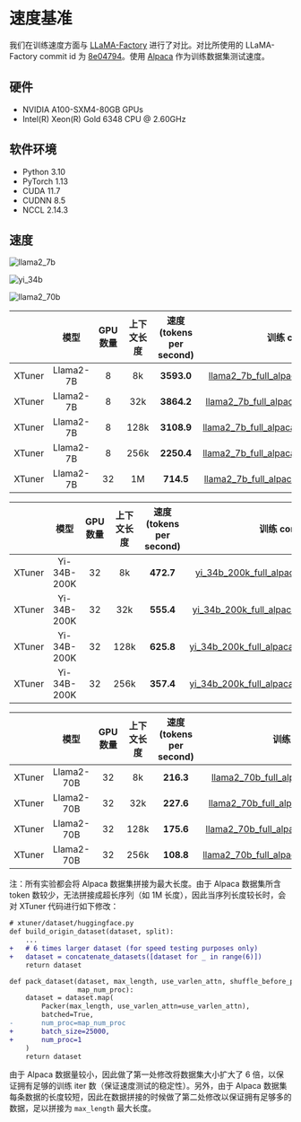 # 速度基准

我们在训练速度方面与 [LLaMA-Factory](https://github.com/hiyouga/LLaMA-Factory) 进行了对比。对比所使用的 LLaMA-Factory commit id 为 [8e04794](https://github.com/hiyouga/LLaMA-Factory/tree/8e04794b2da067a4123b9d7091a54c5647f44244)。使用 [Alpaca](https://huggingface.co/datasets/tatsu-lab/alpaca) 作为训练数据集测试速度。

## 硬件

- NVIDIA A100-SXM4-80GB GPUs
- Intel(R) Xeon(R) Gold 6348 CPU @ 2.60GHz

## 软件环境

- Python 3.10
- PyTorch 1.13
- CUDA 11.7
- CUDNN 8.5
- NCCL 2.14.3

## 速度

![llama2_7b](https://github.com/InternLM/xtuner/assets/41630003/c272a178-1e09-455e-8a23-28c2f2f3fd1c)

![yi_34b](https://github.com/InternLM/xtuner/assets/41630003/e718c123-6e52-49fb-ac68-1ae40facd538)

![llama2_70b](https://github.com/InternLM/xtuner/assets/41630003/28ec4c0e-7dec-4804-bd60-7c448fa8749c)

<div align="center">

|        |   模型    | GPU 数量 | 上下文长度 | 速度 (tokens per second) |                                                               训练 config                                                                |
| :----: | :-------: | :------: | :--------: | :----------------------: | :--------------------------------------------------------------------------------------------------------------------------------------: |
| XTuner | Llama2-7B |    8     |     8k     |        **3593.0**        |   [llama2_7b_full_alpaca_enzh_8k_sp1.py](../../../xtuner/configs/llama_speed_benchmark/llama2_7b/llama2_7b_full_alpaca_enzh_8k_sp1.py)   |
| XTuner | Llama2-7B |    8     |    32k     |        **3864.2**        |  [llama2_7b_full_alpaca_enzh_32k_sp1.py](../../../xtuner/configs/llama_speed_benchmark/llama2_7b/llama2_7b_full_alpaca_enzh_32k_sp1.py)  |
| XTuner | Llama2-7B |    8     |    128k    |        **3108.9**        | [llama2_7b_full_alpaca_enzh_128k_sp8.py](../../../xtuner/configs/llama_speed_benchmark/llama2_7b/llama2_7b_full_alpaca_enzh_128k_sp8.py) |
| XTuner | Llama2-7B |    8     |    256k    |        **2250.4**        | [llama2_7b_full_alpaca_enzh_256k_sp8.py](../../../xtuner/configs/llama_speed_benchmark/llama2_7b/llama2_7b_full_alpaca_enzh_256k_sp8.py) |
| XTuner | Llama2-7B |    32    |     1M     |        **714.5**         |  [llama2_7b_full_alpaca_enzh_1M_sp16.py](../../../xtuner/configs/llama_speed_benchmark/llama2_7b/llama2_7b_full_alpaca_enzh_1M_sp16.py)  |

|        |    模型     | GPU 数量 | 上下文长度 | 速度 (tokens per second) |                                                                训练 config                                                                |
| :----: | :---------: | :------: | :--------: | :----------------------: | :---------------------------------------------------------------------------------------------------------------------------------------: |
| XTuner | Yi-34B-200K |    32    |     8k     |        **472.7**         |   [yi_34b_200k_full_alpaca_enzh_8k_sp1.py](../../../xtuner/configs/llama_speed_benchmark/yi_34b/yi_34b_200k_full_alpaca_enzh_8k_sp1.py)   |
| XTuner | Yi-34B-200K |    32    |    32k     |        **555.4**         |  [yi_34b_200k_full_alpaca_enzh_32k_sp2.py](../../../xtuner/configs/llama_speed_benchmark/yi_34b/yi_34b_200k_full_alpaca_enzh_32k_sp2.py)  |
| XTuner | Yi-34B-200K |    32    |    128k    |        **625.8**         | [yi_34b_200k_full_alpaca_enzh_128k_sp8.py](../../../xtuner/configs/llama_speed_benchmark/yi_34b/yi_34b_200k_full_alpaca_enzh_128k_sp8.py) |
| XTuner | Yi-34B-200K |    32    |    256k    |        **357.4**         | [yi_34b_200k_full_alpaca_enzh_256k_sp8.py](../../../xtuner/configs/llama_speed_benchmark/yi_34b/yi_34b_200k_full_alpaca_enzh_256k_sp8.py) |

|        |    模型    | GPU 数量 | 上下文长度 | 速度 (tokens per second) |                                                                  训练 config                                                                  |
| :----: | :--------: | :------: | :--------: | :----------------------: | :-------------------------------------------------------------------------------------------------------------------------------------------: |
| XTuner | Llama2-70B |    32    |     8k     |        **216.3**         |    [llama2_70b_full_alpaca_enzh_8k_sp1.py](../../../xtuner/configs/llama_speed_benchmark/llama2_70b/llama2_70b_full_alpaca_enzh_8k_sp1.py)    |
| XTuner | Llama2-70B |    32    |    32k     |        **227.6**         |   [llama2_70b_full_alpaca_enzh_32k_sp4.py](../../../xtuner/configs/llama_speed_benchmark/llama2_70b/llama2_70b_full_alpaca_enzh_32k_sp4.py)   |
| XTuner | Llama2-70B |    32    |    128k    |        **175.6**         |  [llama2_70b_full_alpaca_enzh_128k_sp8.py](../../../xtuner/configs/llama_speed_benchmark/llama2_70b/llama2_70b_full_alpaca_enzh_128k_sp8.py)  |
| XTuner | Llama2-70B |    32    |    256k    |        **108.8**         | [llama2_70b_full_alpaca_enzh_256k_sp16.py](../../../xtuner/configs/llama_speed_benchmark/llama2_70b/llama2_70b_full_alpaca_enzh_256k_sp16.py) |

</div>

注：所有实验都会将 Alpaca 数据集拼接为最大长度。由于 Alpaca 数据集所含 token 数较少，无法拼接成超长序列（如 1M 长度），因此当序列长度较长时，会对 XTuner 代码进行如下修改：

```diff
# xtuner/dataset/huggingface.py
def build_origin_dataset(dataset, split):
    ...
+   # 6 times larger dataset (for speed testing purposes only)
+   dataset = concatenate_datasets([dataset for _ in range(6)])
    return dataset

def pack_dataset(dataset, max_length, use_varlen_attn, shuffle_before_pack,
                 map_num_proc):
    dataset = dataset.map(
        Packer(max_length, use_varlen_attn=use_varlen_attn),
        batched=True,
-       num_proc=map_num_proc
+       batch_size=25000,
+       num_proc=1
    )
    return dataset
```

由于 Alpaca 数据量较小，因此做了第一处修改将数据集大小扩大了 6 倍，以保证拥有足够的训练 iter 数（保证速度测试的稳定性）。另外，由于 Alpaca 数据集每条数据的长度较短，因此在数据拼接的时候做了第二处修改以保证拥有足够多的数据，足以拼接为 `max_length` 最大长度。
